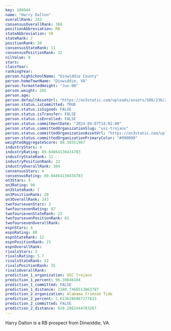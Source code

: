```yaml
---
key: 108944
name: "Harry Dalton"
overallRank: 243
consensusOverallRank: 384
positionAbbreviation: RB
stateAbbreviation: VA
stateRank: 7
positionRank: 20
consensusStateRank: 11
consensusPositionRank: 32
nilValue: 0
stars: 
classYear: 
rankingYear: 
person.highSchoolName: "Dinwiddie County"
person.homeTownName: "Dinwiddie, VA"
person.formattedHeight: "Jun-00"
person.weight: 205
person.age: 
person.defaultAssetUrl: "https://on3static.com/uploads/assets/586/236/236586.png"
person.status.isCommitted: TRUE
person.status.isSigned: FALSE
person.status.isTransfer: FALSE
person.status.isEnrolled: FALSE
person.status.commitmentDate: "2024-04-07T14:02:00"
person.status.committedOrganizationSlug: "usc-trojans"
person.status.committedOrganizationAssetUrl: "https://on3static.com/uploads/assets/712/214/214712.svg"
person.status.committedOrganizationPrimaryColor: "#990000"
weightedAggregateScore: 88.36551987
industryStars: 4
industryRating: 89.04864130434783
industryStateRank: 11
industryPositionRank: 32
industryOverallRank: 384
consensusStars: 4
consensusRating: 89.04864130434783
on3Stars: 4
on3Rating: 90
on3StateRank: 7
on3PositionRank: 20
on3OverallRank: 243
twofoursevenStars: 3
twofoursevenRating: 87
twofoursevenStateRank: 23
twofoursevenPositionRank: 63
twofoursevenOverallRank: 
espnStars: 4
espnRating: 80
espnStateRank: 12
espnPositionRank: 21
espnOverallRank: 
rivalsStars: 3
rivalsRating: 5.7
rivalsStateRank: 12
rivalsPositionRank: 35
rivalsOverallRank: 
prediction_1_organization: USC Trojans
prediction_1_percent: 96.30046104
prediction_1_committed: FALSE
prediction_1_distance: 2280.7466513863787
prediction_2_organization: Alabama Crimson Tide
prediction_2_percent: 1.6136286967277633
prediction_2_committed: FALSE
prediction_2_distance: 628.2862444703267
---
```

Harry Dalton is a RB prospect from Dinwiddie, VA.